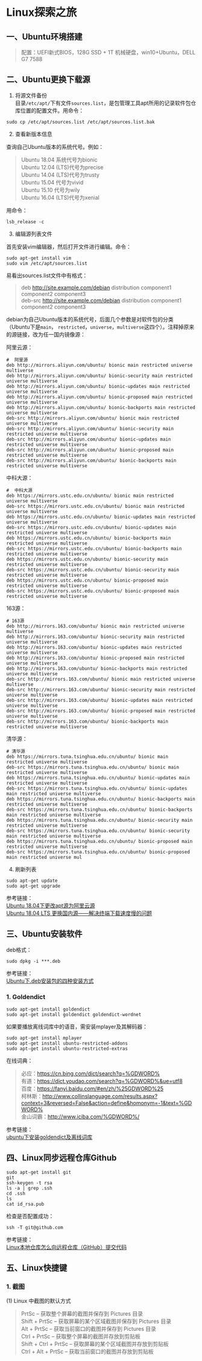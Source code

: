 # Linux探索之旅
## 一、Ubuntu环境搭建
> 配置：UEFI新式BIOS，128G SSD + 1T 机械硬盘，win10+Ubuntu，DELL G7 7588


## 二、Ubuntu更换下载源
1. 将源文件备份  
目录`/etc/apt/`下有文件`sources.list`，是包管理工具apt所用的记录软件包仓库位置的配置文件。用命令：

```
sudo cp /etc/apt/sources.list /etc/apt/sources.list.bak
```

2. 查看新版本信息

查询自己Ubuntu版本的系统代号。例如：

> Ubuntu 18.04 系统代号为bionic  
> Ubuntu 12.04 (LTS)代号为precise  
> Ubuntu 14.04 (LTS)代号为trusty  
> Ubuntu 15.04 代号为vivid  
> Ubuntu 15.10 代号为wily  
> Ubuntu 16.04 (LTS)代号为xenial

用命令：
```
lsb_release -c
```

3. 编辑源列表文件

首先安装vim编辑器，然后打开文件进行编辑。命令：
```
sudo apt-get install vim
sudo vim /etc/apt/sources.list
```
易看出sources.list文件中有格式：

> deb http://site.example.com/debian distribution component1 component2 component3  
> deb-src http://site.example.com/debian distribution component1 component2 component3

debian为自己Ubuntu版本的系统代号，后面几个参数是对软件包的分类（Ubuntu下是`main`， `restricted`，`universe`，`multiverse`这四个）。注释掉原来的源链接，改为任一国内镜像源：

阿里云源：
```
#  阿里源
deb http://mirrors.aliyun.com/ubuntu/ bionic main restricted universe multiverse
deb http://mirrors.aliyun.com/ubuntu/ bionic-security main restricted universe multiverse
deb http://mirrors.aliyun.com/ubuntu/ bionic-updates main restricted universe multiverse
deb http://mirrors.aliyun.com/ubuntu/ bionic-proposed main restricted universe multiverse
deb http://mirrors.aliyun.com/ubuntu/ bionic-backports main restricted universe multiverse
deb-src http://mirrors.aliyun.com/ubuntu/ bionic main restricted universe multiverse
deb-src http://mirrors.aliyun.com/ubuntu/ bionic-security main restricted universe multiverse
deb-src http://mirrors.aliyun.com/ubuntu/ bionic-updates main restricted universe multiverse
deb-src http://mirrors.aliyun.com/ubuntu/ bionic-proposed main restricted universe multiverse
deb-src http://mirrors.aliyun.com/ubuntu/ bionic-backports main restricted universe multiverse
```

中科大源：
```
#  中科大源
deb https://mirrors.ustc.edu.cn/ubuntu/ bionic main restricted universe multiverse
deb-src https://mirrors.ustc.edu.cn/ubuntu/ bionic main restricted universe multiverse
deb https://mirrors.ustc.edu.cn/ubuntu/ bionic-updates main restricted universe multiverse
deb-src https://mirrors.ustc.edu.cn/ubuntu/ bionic-updates main restricted universe multiverse
deb https://mirrors.ustc.edu.cn/ubuntu/ bionic-backports main restricted universe multiverse
deb-src https://mirrors.ustc.edu.cn/ubuntu/ bionic-backports main restricted universe multiverse
deb https://mirrors.ustc.edu.cn/ubuntu/ bionic-security main restricted universe multiverse
deb-src https://mirrors.ustc.edu.cn/ubuntu/ bionic-security main restricted universe multiverse
deb https://mirrors.ustc.edu.cn/ubuntu/ bionic-proposed main restricted universe multiverse
deb-src https://mirrors.ustc.edu.cn/ubuntu/ bionic-proposed main restricted universe multiverse
```

163源：
```
# 163源
deb http://mirrors.163.com/ubuntu/ bionic main restricted universe multiverse
deb http://mirrors.163.com/ubuntu/ bionic-security main restricted universe multiverse
deb http://mirrors.163.com/ubuntu/ bionic-updates main restricted universe multiverse
deb http://mirrors.163.com/ubuntu/ bionic-proposed main restricted universe multiverse
deb http://mirrors.163.com/ubuntu/ bionic-backports main restricted universe multiverse
deb-src http://mirrors.163.com/ubuntu/ bionic main restricted universe multiverse
deb-src http://mirrors.163.com/ubuntu/ bionic-security main restricted universe multiverse
deb-src http://mirrors.163.com/ubuntu/ bionic-updates main restricted universe multiverse
deb-src http://mirrors.163.com/ubuntu/ bionic-proposed main restricted universe multiverse
deb-src http://mirrors.163.com/ubuntu/ bionic-backports main restricted universe multiverse
```

清华源：
```
# 清华源
deb https://mirrors.tuna.tsinghua.edu.cn/ubuntu/ bionic main restricted universe multiverse
deb-src https://mirrors.tuna.tsinghua.edu.cn/ubuntu/ bionic main restricted universe multiverse
deb https://mirrors.tuna.tsinghua.edu.cn/ubuntu/ bionic-updates main restricted universe multiverse
deb-src https://mirrors.tuna.tsinghua.edu.cn/ubuntu/ bionic-updates main restricted universe multiverse
deb https://mirrors.tuna.tsinghua.edu.cn/ubuntu/ bionic-backports main restricted universe multiverse
deb-src https://mirrors.tuna.tsinghua.edu.cn/ubuntu/ bionic-backports main restricted universe multiverse
deb https://mirrors.tuna.tsinghua.edu.cn/ubuntu/ bionic-security main restricted universe multiverse
deb-src https://mirrors.tuna.tsinghua.edu.cn/ubuntu/ bionic-security main restricted universe multiverse
deb https://mirrors.tuna.tsinghua.edu.cn/ubuntu/ bionic-proposed main restricted universe multiverse
deb-src https://mirrors.tuna.tsinghua.edu.cn/ubuntu/ bionic-proposed main restricted universe mul
```

4. 刷新列表
```
sudo apt-get update
sudo apt-get upgrade
```

参考链接：  
[Ubuntu 18.04下更改apt源为阿里云源](https://blog.csdn.net/zhangjiahao14/article/details/80554616)  
[Ubuntu 18.04 LTS 更换国内源——解决终端下载速度慢的问题](https://zhuanlan.zhihu.com/p/61228593)

## 三、Ubuntu安装软件  

deb格式：  
```
sudo dpkg -i ***.deb
```

参考链接：  
[Ubuntu下.deb安装包的四种安装方式](https://www.linmao.dev/joy/685/)
### 1. Goldendict

```
sudo apt-get install goldendict
sudo apt-get install goldendict goldendict-wordnet
```

如果要播放离线词库中的语音，需安装mplayer及其解码器：
```
sudo apt-get install mplayer
sudo apt-get install ubuntu-restricted-addons
sudo apt-get install ubuntu-restricted-extras
```
在线词典：

> 必应：https://cn.bing.com/dict/search?q=%GDWORD%  
> 有道：https://dict.youdao.com/search?q=%GDWORD%&ue=utf8  
> 百度：https://fanyi.baidu.com/#en/zh/%25GDWORD%25  
> 柯林斯：http://www.collinslanguage.com/results.aspx?context=3&reversed=False&action=define&homonym=-1&text=%GDWORD%  
> 金山词霸：http://www.iciba.com/%GDWORD%/  


参考链接：  
[ubuntu下安装goldendict及离线词库](https://blog.csdn.net/halazi100/article/details/44700631)

## 四、Linux同步远程仓库Github
```
sudo apt-get install git
git
ssh-keygen -t rsa
ls -a | grep .ssh
cd .ssh
ls
cat id_rsa.pub
```
检查是否配置成功：
```
ssh -T git@github.com
```
参考链接：  
[Linux本地仓库怎么向远程仓库（GitHub）提交代码](https://www.jianshu.com/p/1a35929311cb)

## 五、Linux快捷键
### 1. 截图
(1) Linux 中截图的默认方式
> PrtSc – 获取整个屏幕的截图并保存到 Pictures 目录  
> Shift + PrtSc – 获取屏幕的某个区域截图并保存到 Pictures 目录  
> Alt + PrtSc – 获取当前窗口的截图并保存到 Pictures 目录  
> Ctrl + PrtSc – 获取整个屏幕的截图并存放到剪贴板  
> Shift + Ctrl + PrtSc – 获取屏幕的某个区域截图并存放到剪贴板  
> Ctrl + Alt + PrtSc – 获取当前窗口的截图并存放到剪贴板  
